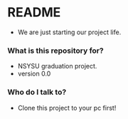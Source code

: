 # README #

* We are just starting our project life.

### What is this repository for? ###

* NSYSU graduation project.
* version 0.0

### Who do I talk to? ###

* Clone this project to your pc first!